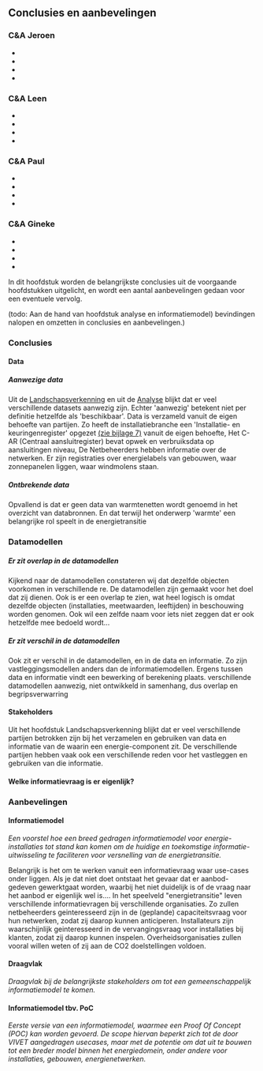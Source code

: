 ## Conclusies en aanbevelingen

### C&A Jeroen

-
-
-
-

### C&A Leen

-
-
-
-

### C&A Paul

-
-
-
-

### C&A Gineke

-
-
-
-




In dit hoofdstuk worden de belangrijkste conclusies uit de voorgaande
hoofdstukken uitgelicht, en wordt een aantal aanbevelingen gedaan voor een
eventuele vervolg.

(todo: Aan de hand van hoofdstuk analyse en informatiemodel) bevindingen nalopen
en omzetten in conclusies en aanbevelingen.)

### Conclusies

#### Data

##### Aanwezige data

Uit de [Landschapsverkenning](#landschapsverkenning) en uit de [Analyse](#analyse) blijkt dat er veel verschillende datasets aanwezig zijn. Echter 'aanwezig' betekent niet per definitie hetzelfde als 'beschikbaar'. Data is verzameld vanuit de eigen behoefte van partijen. Zo heeft de installatiebranche een 'Installatie- en keuringenregister' opgezet [(zie bijlage 7)](#bijlage-7) vanuit de eigen behoefte, Het C-AR (Centraal aansluitregister) bevat opwek en verbruiksdata op
aansluitingen niveau, De Netbeheerders hebben informatie over de netwerken. Er
zijn registraties over energielabels van gebouwen, waar zonnepanelen liggen,
waar windmolens staan.

##### Ontbrekende data

Opvallend is dat er geen data van warmtenetten wordt genoemd in het overzicht van databronnen. En dat terwijl het onderwerp 'warmte' een belangrijke rol speelt in de energietransitie

### Datamodellen

##### Er zit overlap in de datamodellen

Kijkend naar de datamodellen constateren wij dat dezelfde objecten voorkomen in verschillende re. De datamodellen zijn
gemaakt voor het doel dat zij dienen. Ook is er een overlap te zien, wat heel
logisch is omdat dezelfde objecten (installaties, meetwaarden, leeftijden) in
beschouwing worden genomen. Ook wil een zelfde naam voor iets niet zeggen dat er
ook hetzelfde mee bedoeld wordt...

##### Er zit verschil in de datamodellen

Ook zit er verschil in de datamodellen, en in de data en informatie. Zo zijn
vastleggingsmodellen anders dan de informatiemodellen. Ergens tussen data en
informatie vindt een bewerking of berekening plaats.
verschillende datamodellen aanwezig, niet ontwikkeld in samenhang, dus overlap en begripsverwarring


#### Stakeholders

Uit het hoofdstuk Landschapsverkenning blijkt dat er veel verschillende partijen
betrokken zijn bij het verzamelen en gebruiken van data en informatie van de
waarin een energie-component zit. De verschillende partijen hebben vaak ook een
verschillende reden voor het vastleggen en gebruiken van die informatie.


#### Welke informatievraag is er eigenlijk?


### Aanbevelingen

#### Informatiemodel

*Een voorstel hoe een breed gedragen informatiemodel voor energie-installaties tot stand kan komen om de huidige en toekomstige informatie-uitwisseling te faciliteren voor versnelling van de energietransitie.*

Belangrijk is het om te werken vanuit een informatievraag waar use-cases onder liggen. Als je dat niet doet ontstaat het gevaar dat er aanbod-gedeven gewerktgaat worden, waarbij het niet duidelijk is of de vraag naar het aanbod er eigenlijk wel is.... In het speelveld "energietransitie" leven verschillende
informatievragen bij verschillende organisaties. Zo zullen netbeheerders geinteresseerd zijn in de (geplande) capaciteitsvraag voor hun netwerken, zodat zij daarop kunnen anticiperen. Installateurs zijn waarschijnlijk geinteresseerd in de vervangingsvraag voor installaties bij klanten, zodat zij daarop kunnen
inspelen. Overheidsorganisaties zullen vooral willen weten of zij aan de CO2 doelstellingen voldoen.

#### Draagvlak  
    
*Draagvlak bij de belangrijkste stakeholders om tot een gemeenschappelijk informatiemodel te komen.*

#### Informatiemodel tbv. PoC

*Eerste versie van een informatiemodel, waarmee een Proof Of Concept (POC) kan worden gevoerd. De scope hiervan beperkt zich tot de door VIVET aangedragen usecases, maar met de potentie om dat uit te bouwen tot een breder model binnen het energiedomein, onder andere voor installaties, gebouwen, energienetwerken.*



